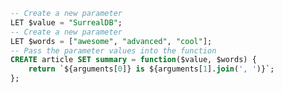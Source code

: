 

```sql
-- Create a new parameter
LET $value = "SurrealDB";
-- Create a new parameter
LET $words = ["awesome", "advanced", "cool"];
-- Pass the parameter values into the function
CREATE article SET summary = function($value, $words) {
	return `${arguments[0]} is ${arguments[1].join(', ')}`;
};
```

```sql
```

```sql
```

```sql
```

```sql
```